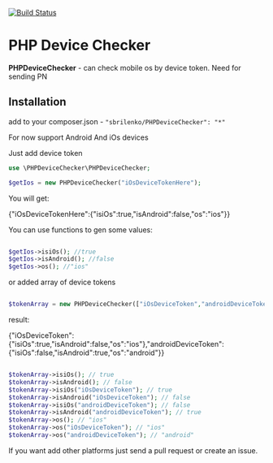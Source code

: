 [![Build Status](https://travis-ci.org/sbrilenko/PHPDeviceChecker.svg?branch=master)](https://travis-ci.org/sbrilenko/PHPDeviceChecker)

PHP Device Checker
===========

**PHPDeviceChecker** - can check mobile os by device token. Need for sending PN

Installation
------------
add to your composer.json - `"sbrilenko/PHPDeviceChecker": "*"`

For now support Android And iOs devices

Just add device token

```php
use \PHPDeviceChecker\PHPDeviceChecker;

$getIos = new PHPDeviceChecker("iOsDeviceTokenHere");

```

You will get:

{"iOsDeviceTokenHere":{"isiOs":true,"isAndroid":false,"os":"ios"}}

You can use functions to gen some values:

```php

$getIos->isiOs(); //true
$getIos->isAndroid(); //false
$getIos->os(); //"ios"

```

or added array of device tokens

```php

$tokenArray = new PHPDeviceChecker(["iOsDeviceToken","androidDeviceToken"]);

```

result:

{"iOsDeviceToken":{"isiOs":true,"isAndroid":false,"os":"ios"},"androidDeviceToken":{"isiOs":false,"isAndroid":true,"os":"android"}}

```php

$tokenArray->isiOs(); // true
$tokenArray->isAndroid(); // false
$tokenArray->isiOs("iOsDeviceToken"); // true
$tokenArray->isAndroid("iOsDeviceToken"); // false
$tokenArray->isiOs("androidDeviceToken"); // false
$tokenArray->isAndroid("androidDeviceToken"); // true
$tokenArray->os(); // "ios"
$tokenArray->os("iOsDeviceToken"); // "ios"
$tokenArray->os("androidDeviceToken"); // "android"

```

If you want add other platforms just send a pull request or create an issue.




